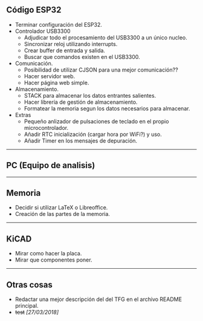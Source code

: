 ## Código ESP32
* Terminar configuración del ESP32.
* Controlador USB3300
  * Adjudicar todo el procesamiento del USB3300 a un único nucleo.
  * Sincronizar reloj utilizando interrupts.
  * Crear buffer de entrada y salida.
  * Buscar que comandos existen en el USB3300.
* Comunicación.
  * Posibilidad de utilizar CJSON para una mejor comunicación??
  * Hacer servidor web.
  * Hacer página web simple.
* Almacenamiento.
  * STACK para almacenar los datos entrantes salientes.
  * Hacer librería de gestión de almacenamiento.
  * Formatear la memoria segun los datos necesarios para almacenar.
* Extras
  * Pequeño anlizador de pulsaciones de teclado en el propio microcontrolador.
  * Añadir RTC inicialización (cargar hora por WiFi?) y uso.
  * Añadir Timer en los mensajes de depuración.

___
## PC (Equipo de analisis)
___
## Memoria
* Decidir si utilizar LaTeX o Libreoffice.
* Creación de las partes de la memoria.
___
## KiCAD
* Mirar como hacer la placa.
* Mirar que componentes poner.
___
## Otras cosas
* Redactar una mejor descripción del del TFG en el archivo README principal.
* ~~test~~ _[27/03/2018]_